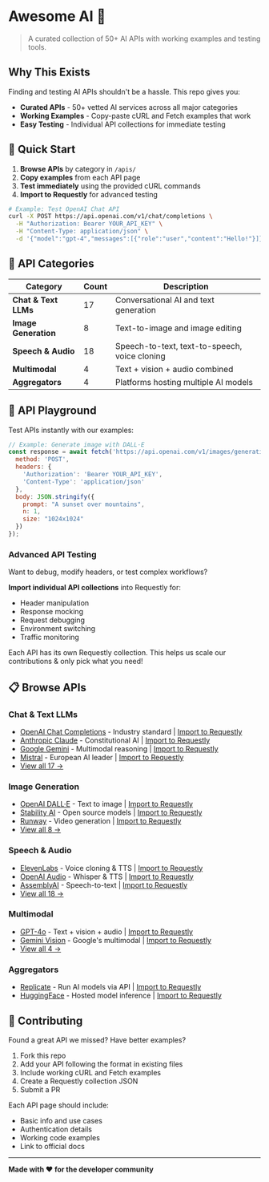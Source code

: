 # Awesome AI 🤖

> A curated collection of 50+ AI APIs with working examples and testing tools.

## Why This Exists

Finding and testing AI APIs shouldn't be a hassle. This repo gives you:
- **Curated APIs** - 50+ vetted AI services across all major categories
- **Working Examples** - Copy-paste cURL and Fetch examples that work
- **Easy Testing** - Individual API collections for immediate testing

## 🚀 Quick Start

1. **Browse APIs** by category in `/apis/`
2. **Copy examples** from each API page
3. **Test immediately** using the provided cURL commands
4. **Import to Requestly** for advanced testing

```bash
# Example: Test OpenAI Chat API
curl -X POST https://api.openai.com/v1/chat/completions \
  -H "Authorization: Bearer YOUR_API_KEY" \
  -H "Content-Type: application/json" \
  -d '{"model":"gpt-4","messages":[{"role":"user","content":"Hello!"}]}'
```

## 📂 API Categories

| Category | Count | Description |
|----------|-------|-------------|
| **Chat & Text LLMs** | 17 | Conversational AI and text generation |
| **Image Generation** | 8 | Text-to-image and image editing |
| **Speech & Audio** | 18 | Speech-to-text, text-to-speech, voice cloning |
| **Multimodal** | 4 | Text + vision + audio combined |
| **Aggregators** | 4 | Platforms hosting multiple AI models |

## 🛝 API Playground

Test APIs instantly with our examples:

```javascript
// Example: Generate image with DALL·E
const response = await fetch('https://api.openai.com/v1/images/generations', {
  method: 'POST',
  headers: {
    'Authorization': 'Bearer YOUR_API_KEY',
    'Content-Type': 'application/json'
  },
  body: JSON.stringify({
    prompt: "A sunset over mountains",
    n: 1,
    size: "1024x1024"
  })
});
```

### Advanced API Testing

Want to debug, modify headers, or test complex workflows? 

**Import individual API collections** into Requestly for:
- Header manipulation
- Response mocking  
- Request debugging
- Environment switching
- Traffic monitoring

Each API has its own Requestly collection. This helps us scale our contributions & only pick what you need!

## 📋 Browse APIs

### Chat & Text LLMs
- [OpenAI Chat Completions](/apis/chat-llm/openai.md) - Industry standard | [Import to Requestly](/playground/requestly-collections/openai.json)
- [Anthropic Claude](/apis/chat-llm/claude.md) - Constitutional AI | [Import to Requestly](/playground/requestly-collections/claude.json)
- [Google Gemini](/apis/chat-llm/gemini.md) - Multimodal reasoning | [Import to Requestly](/playground/requestly-collections/gemini.json)
- [Mistral](/apis/chat-llm/mistral.md) - European AI leader | [Import to Requestly](/playground/requestly-collections/mistral.json)
- [View all 17 →](/apis/chat-llm/)

### Image Generation  
- [OpenAI DALL·E](/apis/image-generation/dalle.md) - Text to image | [Import to Requestly](/playground/requestly-collections/dalle.json)
- [Stability AI](/apis/image-generation/stability-ai.md) - Open source models | [Import to Requestly](/playground/requestly-collections/stability-ai.json)
- [Runway](/apis/image-generation/runway.md) - Video generation | [Import to Requestly](/playground/requestly-collections/runway.json)
- [View all 8 →](/apis/image-generation/)

### Speech & Audio
- [ElevenLabs](/apis/speech/elevenlabs.md) - Voice cloning & TTS | [Import to Requestly](/playground/requestly-collections/elevenlabs.json)
- [OpenAI Audio](/apis/speech/openai-audio.md) - Whisper & TTS | [Import to Requestly](/playground/requestly-collections/openai-audio.json)
- [AssemblyAI](/apis/speech/assemblyai.md) - Speech-to-text | [Import to Requestly](/playground/requestly-collections/assemblyai.json)
- [View all 18 →](/apis/speech/)

### Multimodal
- [GPT-4o](/apis/multimodal/gpt-4o.md) - Text + vision + audio | [Import to Requestly](/playground/requestly-collections/gpt-4o.json)
- [Gemini Vision](/apis/multimodal/gemini-vision.md) - Google's multimodal | [Import to Requestly](/playground/requestly-collections/gemini-vision.json)
- [View all 4 →](/apis/multimodal/)

### Aggregators
- [Replicate](/apis/aggregators/replicate.md) - Run AI models via API | [Import to Requestly](/playground/requestly-collections/replicate.json)
- [HuggingFace](/apis/aggregators/huggingface.md) - Hosted model inference | [Import to Requestly](/playground/requestly-collections/huggingface.json)

## 🤝 Contributing

Found a great API we missed? Have better examples?

1. Fork this repo
2. Add your API following the format in existing files
3. Include working cURL and Fetch examples
4. Create a Requestly collection JSON
5. Submit a PR

Each API page should include:
- Basic info and use cases
- Authentication details  
- Working code examples
- Link to official docs

---

**Made with ❤️ for the developer community**
